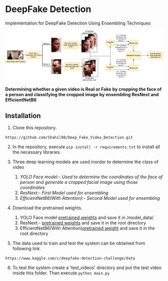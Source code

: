 # DeepFake Detection

Implementation for DeepFake Detection Using Ensembling Techniques

![Alt Text](https://github.com/kenil-shah/DeepFake_Detection/blob/master/extra/arch.png)

**Determining whether a given video is Real or Fake by cropping the face of a person and classifying the
cropped image by ensembling ResNext and EfficientNetB6**

## Installation

1) Clone this repository.
```
https://github.com/Shahil98/Deep_Fake_Video_Detection.git
```

2) In the repository, execute `pip install -r requirements.txt` to install all the necessary libraries.

3) Three deep learning models are used inorder to determine the class of video
	1) *YOLO Face model:- Used to determine the coordinates of the face of person and generate a cropped facial image using those coordinates*
	2) *ResNext:- First Model used for ensembling*
	3) *EfficientNetB6(With Attention):- Second Model used for ensembling*

4) Download the pretrained weights.
	1) YOLO Face model [pretrained weights](https://drive.google.com/open?id=1PAdOJX1aMm-53bTdrCyUpFF_voZxQ4O_) and save it in /model_data/
	2) ResNext:- [pretrained weights](https://drive.google.com/open?id=1PC0PAQNTbDVIOBkZ_qkCTpEj9lgVK-jI) and save it in the root directory 
	3) EfficientNetB6(With Attention)[pretrained weight](https://drive.google.com/open?id=1fwGpRb5oWM8zjzxyBljLv7cVPczUhEzh) and save it in the root directory
 
 5) The data used to train and test the system can be obtained from following link.
 ```
 https://www.kaggle.com/c/deepfake-detection-challenge/data
 ```
 
 6) To test the system create a 'test_videos' directory and put the test video inside this folder. Than execute ```python main.py```
 
